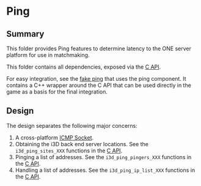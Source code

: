 # Ping

## Summary

This folder provides Ping features to determine latency to the ONE server platform for use in matchmaking.

This folder contains all dependencies, exposed via the [C API](c_api.h).

For easy integration, see the [fake ping](../fake/ping/readme.md) that uses the ping component. It contains a C++ wrapper around the C API that can be used directly in the game as a basis for the final integration.

## Design

The design separates the following major concerns:

1. A cross-platform [ICMP Socket](internal/icmp_socket.h).
2. Obtaining the i3D back end server locations. See the `i3d_ping_sites_XXX` functions in the [C API](c_api.h).
3. Pinging a list of addresses. See the `i3d_ping_pingers_XXX` functions in the [C API](c_api.h).
4. Handling a list of addresses. See the `i3d_ping_ip_list_XXX` functions in the [C API](c_api.h).
